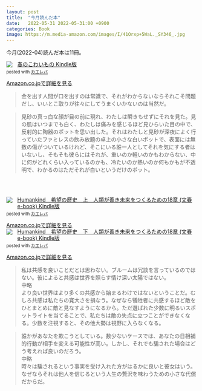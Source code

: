 ```yaml
---
layout: post
title:  "今月読んだ本"
date:   2022-05-31 2022-05-31:00 +0900
categories: Book
image: https://m.media-amazon.com/images/I/41Orxp+5WaL._SY346_.jpg
---
```

今月(2022-04)読んだ本は11冊。<br>


<div class="krb-amzlt-box" style="margin-bottom:0px;"><div class="krb-amzlt-image" style="float:left;margin:0px 12px 1px 0px;"><a href="https://www.amazon.co.jp/dp/B09R7N9G4V?&linkCode=li2&tag=peipeipe-22&linkId=7010181b16b4cb462ba60ea318890896&language=ja_JP&ref_=as_li_ss_il" target="_blank" rel="nofollow" rel="nofollow"><img border="0" src="//ws-fe.amazon-adsystem.com/widgets/q?_encoding=UTF8&ASIN=B09R7N9G4V&Format= _SL250_&ID=AsinImage&MarketPlace=JP&ServiceVersion=20070822&WS=1&tag=peipeipe-22&language=ja_JP" ></a><img src="https://ir-jp.amazon-adsystem.com/e/ir?t=peipeipe-22&language=ja_JP&l=li2&o=9&a=B09R7N9G4V" width="1" height="1" border="0" alt="" style="border:none !important; margin:0px !important;" /></div><div class="krb-amzlt-info" style="line-height:120%; margin-bottom: 10px"><div class="krb-amzlt-name" style="margin-bottom:10px;line-height:120%"><a href="https://www.amazon.co.jp/dp/B09R7N9G4V?&linkCode=li2&tag=peipeipe-22&linkId=7010181b16b4cb462ba60ea318890896&language=ja_JP&ref_=as_li_ss_il" name="amazletlink" target="_blank" rel="nofollow" rel="nofollow">春のこわいもの Kindle版</a><div class="krb-amzlt-powered-date" style="font-size:80%;margin-top:5px;line-height:120%">posted with <a href="https://kaereba.com/wind/" title="amazlet" target="_blank" rel="nofollow" rel="nofollow">カエレバ</a></div></div><div class="krb-amzlt-detail"></div><div class="krb-amzlt-sub-info" style="float: left;"><div class="krb-amzlt-link" style="margin-top: 5px"><a href="https://www.amazon.co.jp/dp/B09R7N9G4V?&linkCode=li2&tag=peipeipe-22&linkId=7010181b16b4cb462ba60ea318890896&language=ja_JP&ref_=as_li_ss_il" name="amazletlink" target="_blank" rel="nofollow" rel="nofollow">Amazon.co.jpで詳細を見る</a></div></div></div><div class="krb-amzlt-footer" style="clear: left"></div></div>


<blockquote>
金を出す人間が口を出すのは常識で、それがわからないならそれこそ問題だし、いいとこ取りが往々にしてうまくいかないのは当然だ。
</blockquote>
<blockquote>
見砂の真っ白な顔が目の前に現れ、わたしは瞬きもせずにそれを見た。見の肌はいつまでも白く、わたしは痛みを感じるほど見ひらいた目の中で、反射的に陶器のポットを思い出した。それはわたしと見砂が深夜によく行っていたファミレスの飲み放題の卓上の小さな白いポットで、表面には無数の傷がついているけれど、そこにいる誰一人としてそれを気にする者はいないし、そもそも彼らにはそれが、重いのか軽いのかもわからない、中に何がどれくらい入っているのかも、冷たいのか熱いのか何もかもが不透明で、わかるのはただそれが白いというだけのポット。
</blockquote>


<br/><br/>
<div class="krb-amzlt-box" style="margin-bottom:0px;"><div class="krb-amzlt-image" style="float:left;margin:0px 12px 1px 0px;"><a href="https://www.amazon.co.jp/dp/B099Z4D5MK?&linkCode=li2&tag=peipeipe-22&linkId=4ce518127b57c2966abdf720dadbd00f&language=ja_JP&ref_=as_li_ss_il" target="_blank" rel="nofollow" rel="nofollow"><img border="0" src="//ws-fe.amazon-adsystem.com/widgets/q?_encoding=UTF8&ASIN=B099Z4D5MK&Format= _SL250_&ID=AsinImage&MarketPlace=JP&ServiceVersion=20070822&WS=1&tag=peipeipe-22&language=ja_JP" ></a><img src="https://ir-jp.amazon-adsystem.com/e/ir?t=peipeipe-22&language=ja_JP&l=li2&o=9&a=B099Z4D5MK" width="1" height="1" border="0" alt="" style="border:none !important; margin:0px !important;" /></div><div class="krb-amzlt-info" style="line-height:120%; margin-bottom: 10px"><div class="krb-amzlt-name" style="margin-bottom:10px;line-height:120%"><a href="https://www.amazon.co.jp/dp/B099Z4D5MK?&linkCode=li2&tag=peipeipe-22&linkId=4ce518127b57c2966abdf720dadbd00f&language=ja_JP&ref_=as_li_ss_il" name="amazletlink" target="_blank" rel="nofollow" rel="nofollow">Humankind　希望の歴史　上　人類が善き未来をつくるための18章 (文春e-book) Kindle版</a><div class="krb-amzlt-powered-date" style="font-size:80%;margin-top:5px;line-height:120%">posted with <a href="https://kaereba.com/wind/" title="amazlet" target="_blank" rel="nofollow" rel="nofollow">カエレバ</a></div></div><div class="krb-amzlt-detail"></div><div class="krb-amzlt-sub-info" style="float: left;"><div class="krb-amzlt-link" style="margin-top: 5px"><a href="https://www.amazon.co.jp/dp/B099Z4D5MK?&linkCode=li2&tag=peipeipe-22&linkId=4ce518127b57c2966abdf720dadbd00f&language=ja_JP&ref_=as_li_ss_il" name="amazletlink" target="_blank" rel="nofollow" rel="nofollow">Amazon.co.jpで詳細を見る</a></div></div></div><div class="krb-amzlt-footer" style="clear: left"></div></div>
<div class="krb-amzlt-box" style="margin-bottom:0px;"><div class="krb-amzlt-image" style="float:left;margin:0px 12px 1px 0px;"><a href="https://www.amazon.co.jp/dp/B099ZDVVY5?&linkCode=li2&tag=peipeipe-22&linkId=c0e9a46ae4ff501ce5982a9f181fdc85&language=ja_JP&ref_=as_li_ss_il" target="_blank" rel="nofollow" rel="nofollow"><img border="0" src="//ws-fe.amazon-adsystem.com/widgets/q?_encoding=UTF8&ASIN=B099ZDVVY5&Format= _SL250_&ID=AsinImage&MarketPlace=JP&ServiceVersion=20070822&WS=1&tag=peipeipe-22&language=ja_JP" ></a><img src="https://ir-jp.amazon-adsystem.com/e/ir?t=peipeipe-22&language=ja_JP&l=li2&o=9&a=B099ZDVVY5" width="1" height="1" border="0" alt="" style="border:none !important; margin:0px !important;" /></div><div class="krb-amzlt-info" style="line-height:120%; margin-bottom: 10px"><div class="krb-amzlt-name" style="margin-bottom:10px;line-height:120%"><a href="https://www.amazon.co.jp/dp/B099ZDVVY5?&linkCode=li2&tag=peipeipe-22&linkId=c0e9a46ae4ff501ce5982a9f181fdc85&language=ja_JP&ref_=as_li_ss_il" name="amazletlink" target="_blank" rel="nofollow" rel="nofollow">Humankind　希望の歴史　下　人類が善き未来をつくるための18章 (文春e-book) Kindle版</a><div class="krb-amzlt-powered-date" style="font-size:80%;margin-top:5px;line-height:120%">posted with <a href="https://kaereba.com/wind/" title="amazlet" target="_blank" rel="nofollow" rel="nofollow">カエレバ</a></div></div><div class="krb-amzlt-detail"></div><div class="krb-amzlt-sub-info" style="float: left;"><div class="krb-amzlt-link" style="margin-top: 5px"><a href="https://www.amazon.co.jp/dp/B099ZDVVY5?&linkCode=li2&tag=peipeipe-22&linkId=c0e9a46ae4ff501ce5982a9f181fdc85&language=ja_JP&ref_=as_li_ss_il" name="amazletlink" target="_blank" rel="nofollow" rel="nofollow">Amazon.co.jpで詳細を見る</a></div></div></div><div class="krb-amzlt-footer" style="clear: left"></div></div>

<blockquote>
私は共感を良いことだとは思わない。ブルームは冗談を言っているのではない。彼によると共感は世界を照らす情け深い太陽ではない。
<br/>中略<br/>
より良い世界はより多くの共感から始まるわけではないということだ。むしろ共感は私たちの寛大さを損なう。なぜなら犠牲者に共感するほど敵をひとまとめに敵と見なすようになるから。ただ選ばれた少数に明るいスポットライトを当てることで、私たちは敵の失点に立つことができなくなる。少数を注視すると、その他大勢は視野に入らなくなる。
</blockquote>

<blockquote>
誰かがあなたを欺こうとしている。数少ないケースでは、あなたの日相補的行動が相手を変える可能性が高い。しかし、それでも騙された場合はどう考えれば良いのだろう。
<br/>中略<br/>
時々は騙されるという事実を受け入れた方がはるかに良いと彼女はいう。なぜならそれは他人を信じるという人生の贅沢を味わうための小さな代償だからだ。
</blockquote>